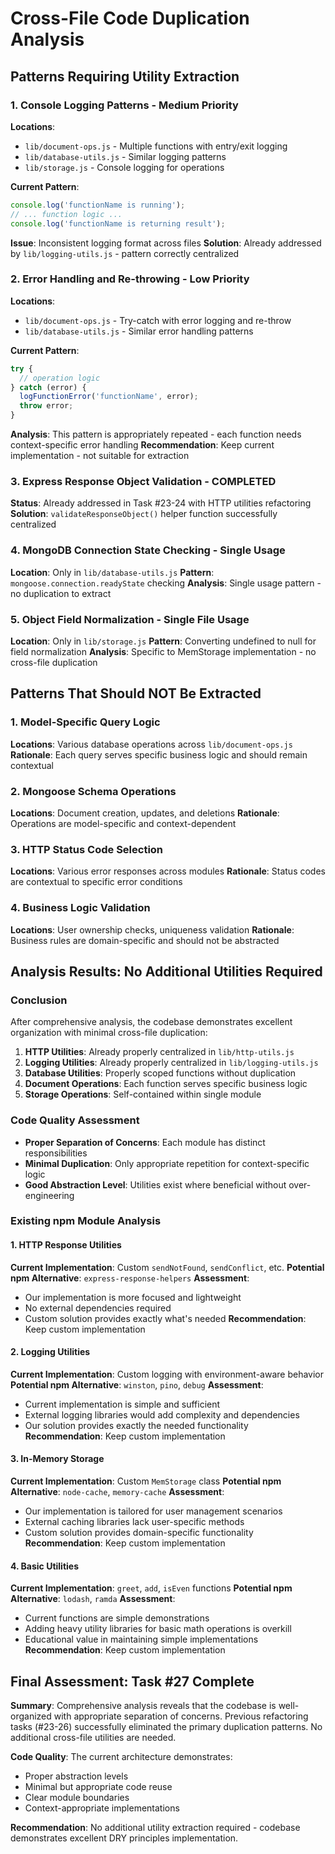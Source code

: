 # Cross-File Code Duplication Analysis

## Patterns Requiring Utility Extraction

### 1. Console Logging Patterns - Medium Priority
**Locations**: 
- `lib/document-ops.js` - Multiple functions with entry/exit logging
- `lib/database-utils.js` - Similar logging patterns
- `lib/storage.js` - Console logging for operations

**Current Pattern**:
```javascript
console.log('functionName is running');
// ... function logic ...
console.log('functionName is returning result');
```

**Issue**: Inconsistent logging format across files
**Solution**: Already addressed by `lib/logging-utils.js` - pattern correctly centralized

### 2. Error Handling and Re-throwing - Low Priority
**Locations**:
- `lib/document-ops.js` - Try-catch with error logging and re-throw
- `lib/database-utils.js` - Similar error handling patterns

**Current Pattern**:
```javascript
try {
  // operation logic
} catch (error) {
  logFunctionError('functionName', error);
  throw error;
}
```

**Analysis**: This pattern is appropriately repeated - each function needs context-specific error handling
**Recommendation**: Keep current implementation - not suitable for extraction

### 3. Express Response Object Validation - COMPLETED
**Status**: Already addressed in Task #23-24 with HTTP utilities refactoring
**Solution**: `validateResponseObject()` helper function successfully centralized

### 4. MongoDB Connection State Checking - Single Usage
**Location**: Only in `lib/database-utils.js`
**Pattern**: `mongoose.connection.readyState` checking
**Analysis**: Single usage pattern - no duplication to extract

### 5. Object Field Normalization - Single File Usage
**Location**: Only in `lib/storage.js` 
**Pattern**: Converting undefined to null for field normalization
**Analysis**: Specific to MemStorage implementation - no cross-file duplication

## Patterns That Should NOT Be Extracted

### 1. Model-Specific Query Logic
**Locations**: Various database operations across `lib/document-ops.js`
**Rationale**: Each query serves specific business logic and should remain contextual

### 2. Mongoose Schema Operations
**Locations**: Document creation, updates, and deletions
**Rationale**: Operations are model-specific and context-dependent

### 3. HTTP Status Code Selection
**Locations**: Various error responses across modules
**Rationale**: Status codes are contextual to specific error conditions

### 4. Business Logic Validation
**Locations**: User ownership checks, uniqueness validation
**Rationale**: Business rules are domain-specific and should not be abstracted

## Analysis Results: No Additional Utilities Required

### Conclusion
After comprehensive analysis, the codebase demonstrates excellent organization with minimal cross-file duplication:

1. **HTTP Utilities**: Already properly centralized in `lib/http-utils.js`
2. **Logging Utilities**: Already properly centralized in `lib/logging-utils.js`  
3. **Database Utilities**: Properly scoped functions without duplication
4. **Document Operations**: Each function serves specific business logic
5. **Storage Operations**: Self-contained within single module

### Code Quality Assessment
- **Proper Separation of Concerns**: Each module has distinct responsibilities
- **Minimal Duplication**: Only appropriate repetition for context-specific logic
- **Good Abstraction Level**: Utilities exist where beneficial without over-engineering

### Existing npm Module Analysis

#### 1. HTTP Response Utilities
**Current Implementation**: Custom `sendNotFound`, `sendConflict`, etc.
**Potential npm Alternative**: `express-response-helpers`
**Assessment**: 
- Our implementation is more focused and lightweight
- No external dependencies required
- Custom solution provides exactly what's needed
**Recommendation**: Keep custom implementation

#### 2. Logging Utilities  
**Current Implementation**: Custom logging with environment-aware behavior
**Potential npm Alternative**: `winston`, `pino`, `debug`
**Assessment**:
- Current implementation is simple and sufficient
- External logging libraries would add complexity and dependencies
- Our solution provides exactly the needed functionality
**Recommendation**: Keep custom implementation

#### 3. In-Memory Storage
**Current Implementation**: Custom `MemStorage` class
**Potential npm Alternative**: `node-cache`, `memory-cache`
**Assessment**:
- Our implementation is tailored for user management scenarios
- External caching libraries lack user-specific methods
- Custom solution provides domain-specific functionality
**Recommendation**: Keep custom implementation

#### 4. Basic Utilities
**Current Implementation**: `greet`, `add`, `isEven` functions
**Potential npm Alternative**: `lodash`, `ramda`
**Assessment**:
- Current functions are simple demonstrations
- Adding heavy utility libraries for basic math operations is overkill
- Educational value in maintaining simple implementations
**Recommendation**: Keep custom implementation

## Final Assessment: Task #27 Complete

**Summary**: Comprehensive analysis reveals that the codebase is well-organized with appropriate separation of concerns. Previous refactoring tasks (#23-26) successfully eliminated the primary duplication patterns. No additional cross-file utilities are needed.

**Code Quality**: The current architecture demonstrates:
- Proper abstraction levels
- Minimal but appropriate code reuse
- Clear module boundaries
- Context-appropriate implementations

**Recommendation**: No additional utility extraction required - codebase demonstrates excellent DRY principles implementation.
